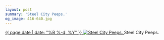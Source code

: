 ```yaml
---
layout: post
summary: 'Steel City Peeps.'
og_image: 416-640.jpg
---
```


<p>
 <time>
  <a href="/416">
   {{ page.date | date: "%B %-d, %Y" }}
  </a>
 </time>
 <a href="/416">
  <img alt="Steel City Peeps." sizes="(min-width: 700px) 50vw, calc(100vw - 2rem)" src="{{ site.assets_url }}/416-320.jpg" srcset="{{ site.assets_url }}/416-640.jpg 640w, {{ site.assets_url }}/416-480.jpg 480w, {{ site.assets_url }}/416-320.jpg 320w, {{ site.assets_url }}/416-160.jpg 160w"/>
 </a>
 <span>
  Steel City Peeps.
 </span>
</p>
